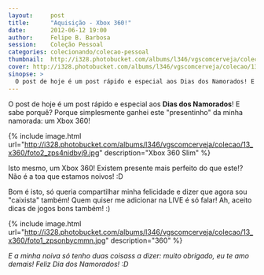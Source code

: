 ```yaml
---
layout:     post
title:      "Aquisição - Xbox 360!"
date:       2012-06-12 19:00
author:     Felipe B. Barbosa
session:    Coleção Pessoal
categories: colecionando/colecao-pessoal
thumbnail:  http://i328.photobucket.com/albums/l346/vgscomcerveja/colecao/13_x360/post_thumbnail_zpsqwjrpr5n.jpg
cover: http://i328.photobucket.com/albums/l346/vgscomcerveja/colecao/13_x360/post_header_zps3xm7vc6r.jpg
sinopse: >
  O post de hoje é um post rápido e especial aos Dias dos Namorados! E sabe porquê? Porque simplesmente ganhei este "presentinho" da minha namorada: um Xbox 360!
---
```

O post de hoje é um post rápido e especial aos **Dias dos Namorados**! E sabe porquê? Porque simplesmente ganhei este "presentinho" da minha namorada: um Xbox 360!

{% include image.html url="http://i328.photobucket.com/albums/l346/vgscomcerveja/colecao/13_x360/foto2_zps4nidbvj9.jpg" description="Xbox 360 Slim" %}

Isto mesmo, um Xbox 360! Existem presente mais perfeito do que este!? Não é a toa que estamos noivos! :D

Bom é isto, só queria compartilhar minha felicidade e dizer que agora sou "caixista" também! Quem quiser me adicionar na LIVE é só falar! Ah, aceito dicas de jogos bons também! :)

{% include image.html url="http://i328.photobucket.com/albums/l346/vgscomcerveja/colecao/13_x360/foto1_zpsonbycmmn.jpg" description="360" %}

*E a minha noiva só tenho duas coisass a dizer: muito obrigado, eu te amo demais! Feliz Dia dos Namorados! :D*
